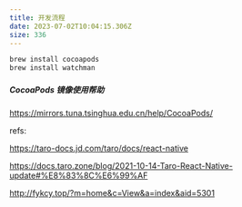 ```yaml
---
title: 开发流程
date: 2023-07-02T10:04:15.306Z
size: 336
---
```

```sh
brew install cocoapods
brew install watchman
```

##### CocoaPods 镜像使用帮助

https://mirrors.tuna.tsinghua.edu.cn/help/CocoaPods/

refs:

https://taro-docs.jd.com/taro/docs/react-native

https://docs.taro.zone/blog/2021-10-14-Taro-React-Native-update#%E8%83%8C%E6%99%AF

http://fykcy.top/?m=home&c=View&a=index&aid=5301

